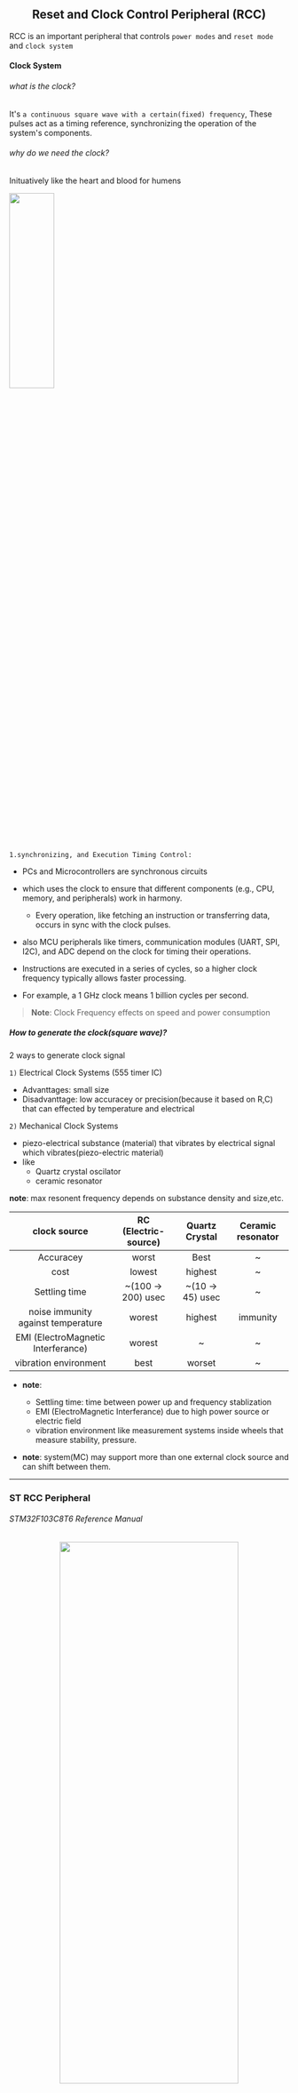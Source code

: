 <h2 align = "center">Reset and Clock Control Peripheral (RCC)</h2>

RCC is an important peripheral that controls `power modes` and `reset mode` and `clock system`

#### Clock System

###### what is the clock?

It's `a continuous square wave with a certain(fixed) frequency`,
These pulses act as a timing reference, synchronizing the operation of the system's components.

###### why do we need the clock?

<p align="center">

  <p> Inituatively like the heart and blood for humens </p>
  <img width="40%" height="30%" src="../imgs/RCC14.JPG">
</p>

`1.synchronizing, and Execution Timing Control:`

- PCs and Microcontrollers are synchronous circuits
- which uses the clock to ensure that different components (e.g., CPU, memory, and peripherals) work in harmony.
  - Every operation, like fetching an instruction or transferring data, occurs in sync with the clock pulses.
- also MCU peripherals like timers, communication modules (UART, SPI, I2C), and ADC depend on the clock for timing their operations.

- Instructions are executed in a series of cycles, so a higher clock frequency typically allows faster processing.
- For example, a 1 GHz clock means 1 billion cycles per second.

> **Note**: Clock Frequency effects on speed and power consumption

##### How to generate the clock(square wave)?

2 ways to generate clock signal

`1)` Electrical Clock Systems (555 timer IC)

- Advanttages: small size
- Disadvanttage: low accuracey or precision(because it based on R,C) that can effected by temperature and electrical

`2)` Mechanical Clock Systems

- piezo-electrical substance (material) that vibrates by electrical signal which vibrates(piezo-electric material)
- like
  - Quartz crystal oscilator
  - ceramic resonator

**note**: max resonent frequency depends on substance density and size,etc.

|            clock source            | RC (Electric-source) |  Quartz Crystal  | Ceramic resonator |
| :--------------------------------: | :------------------: | :--------------: | :---------------: |
|             Accuracey              |        worst         |       Best       |         ~         |
|                cost                |        lowest        |     highest      |         ~         |
|           Settling time            |  ~(100 -> 200) usec  | ~(10 -> 45) usec |         ~         |
| noise immunity against temperature |        worest        |     highest      |     immunity      |
| EMI (ElectroMagnetic Interferance) |        worest        |        ~         |         ~         |
|       vibration environment        |         best         |      worset      |         ~         |

- **note**:

  - Settling time: time between power up and frequency stablization
  - EMI (ElectroMagnetic Interferance) due to high power source or electric field
  - vibration environment like measurement systems inside wheels that measure stability, pressure.

- **note**: system(MC) may support more than one external clock source and can shift between them.

---

### ST RCC Peripheral

###### STM32F103C8T6 Reference Manual

<p align="center">
  <img width="80%" height="50%" src="../imgs/RCC1.JPG">
</p>

##### Clocks

> 3 different clock sources can be used to **drive** the system clock (==**SYSCLK**==):\_

- HSI oscillator clock
- HSE oscillator clock
- PLL clock

`note`: PLL circuit multiplies clock frequency(opposite to prescaller)

- The devices have the following two secondary clock sources:
  - 40 kHz low speed internal RC (**LSI RC**), which drives the independent watchdog and
    optionally the RTC used for Auto-wakeup from Stop/Standby mode.
  - 32.768 kHz low speed external crystal (**LSE crystal**), which optionally drives the
    real-time clock (RTCCLK)

##### HSE clock ==source==

The high speed external clock signal (HSE) can be generated from two possible clock
sources:
`1)` HSE external crystal/ceramic resonator
`2)` HSE user external clock (Means RC )

<p align="center">
  <img width="80%" height="50%" src="../imgs/RCC2.JPG">
</p>

- In the HSE user external clock (RC) mode(**HSE bypass** only one pin)

  - may be through Timer 555
  - or MCU drive another MCU from this pin
  <p align="center">
    <img width="80%" height="50%" src="../imgs/RCC3.JPG">
  </p>

- Used for
  - clock cascading: series of MCUs works with the same clock source
  - synchronous communication protocol like USART.
- From Nucleo-64 User Manual
  - OSC clock supply
  <p align="center">
    <img width="80%" height="50%" src="../imgs/RCC4.JPG">
    <img width="80%" height="50%" src="../imgs/RCC5.JPG">
  </p>

##### HSI clock (RC)==source==

The HSI clock signal is generated from

- an internal 8 MHz RC Oscillator and can be used
  directly as a system clock
- or divided by 2 to be used as PLL input.

##### PLL clock ==source==

_Phase Locked Loop_

- The internal PLL can be used to **multiply** the `HSI RC` output or `HSE crystal` output clock frequency.

  - and That's the reason of how the processor can work up to 72MHz and HSE input frequency(4-16MHz).

- The `PLL configuration` (selection of HSI oscillator divided by 2 `or` HSE oscillator for PLL input clock, and multiplication factor) must be done before enabling the PLL. Once the PLL enabled, these parameters cannot be changed

##### Notes:

`1)` Each clock source can be switched on or off independently when it is not used, to optimize power consumption.
`2)` the clock source will not be ready once it enabled, there is a settling time, and there is a ready flag(Interrupt generated when it's be ready), when PLL is on, no PLL configuration can be set or modifed.

---

- STM32F103C8T6.IOC
  <p align="center">
    <img width="100%" height="100%" src="../imgs/RCC6.JPG">
  </p>

##### `STM32CubeIDE` provide very useful tool for code generation and clock configurations

- `note`: ST provide HAL (MCAL)

##### ==CubeMX==

- To use cubeMX in STM32CubeIDE

  <p align="center">
    <img width="80%" height="50%" src="../imgs/RCC7.JPG">
  </p>

- Enable HSE when use cubeMX clock configuration tool
  <p align="center">
    <img width="80%" height="50%" src="../imgs/RCC9.JPG">
    <img width="80%" height="50%" src="../imgs/RCC8.JPG">
  </p>

---

#### Questions:

`Q1)` Mention the steps to make MCU work on external crystal ?

- enable HSE
- wait wait until ready flag raised
- disable HSI

`Q2)` Mention the steps to select SYSCLK 16MHz and PLL (HSE: 8MHz)?

- HSE Divider /1
- PLL is off(should be off to set your configs)
- PLL MULT Factor X2
- PLL source mux -> HSE
- enable HSE
- wait until HSE ready Flag raised
- enable PLL
- wait until PLL ready Flag raised
- switch to PLL
- disable HSI

`Q3)` from the previous state set SYSCLK 72MHz ?

- switch to HSE
- disable PLL
- PLL MUL X9
- Enable PLL
- wait until PLL ready Flag raised
- switch to PLL

  <p align="center">
    <img width="100%" height="100%" src="../imgs/RCC10.JPG">
  </p>

#### LSE clock

The LSE crystal is a 32.768 kHz Low Speed External crystal or ceramic resonator. It has the
advantage providing a low-power but highly accurate clock source to the real-time clock
peripheral (RTC) for clock/calendar or other timing functions.

The LSE crystal is switched on and off using the LSEON bit in Backup domain control
register (RCC_BDCR).
The LSERDY flag in the Backup domain control register (RCC_BDCR) indicates if the LSE
crystal is stable or not. At startup, the LSE crystal output clock signal is not released until
this bit is set by hardware. An interrupt can be generated if enabled in the Clock interrupt
register (RCC_CIR).

###### External source (LSE bypass)

In this mode, an external clock source must be provided. It can have a frequency of up to
1 MHz. You select this mode by setting the LSEBYP and LSEON bits in the Backup domain
control register (RCC_BDCR). The external clock signal (square, sinus or triangle) with
~50% duty cycle has to drive the OSC32_IN pin while the OSC32_OUT pin should be left
Hi-Z. Like HSE external crystal/ceramic oscilator

#### LSI clock

- The LSI RC acts as an low-power clock source that can be kept running in Stop and
  Standby mode for the independent watchdog (IWDG) and Auto-wakeup unit (AWU). The
  clock frequency is around 40 kHz (between 30 kHz and 60 kHz). For more details, refer to
  the electrical characteristics section of the datasheets.
- The LSI RC can be switched on and off using the LSION bit in the Control/status register
  (RCC_CSR).
- The LSIRDY flag in the Control/status register (RCC_CSR) indicates if the low-speed
  internal oscillator is stable or not. At startup, the clock is not released until this bit is set by
  hardware. An interrupt can be generated if enabled in the Clock interrupt register
  (RCC_CIR).

- as previous clock sources LSI , HSE also have enable bits and ready flags

<p align="center">
    <img width="90%" height="90%" src="../imgs/RCC11.JPG">
  </p>

##### MCO pin: Microcontroller Clock Output

<p align="center">
    <img width="80%" height="50%" src="../imgs/RCC12.JPG">
</p>

##### Why can i out HSE, HSI specially as MCO source?

- mainly for measurements specially HSI
- or for example you bought a new crystal oscilator and want to measure by osciliscope

##### RCC2

- Download ST-Link utility from ST

  - used mainly for burn hex file to board
  - or update firmware on the debugger(st-link)
  <p align="center">
      <img width="80%" height="50%" src="../imgs/RCC13.JPG">
  </p>

- **observation**: In AVR MCs clock always enabled by default to all peripherals, But in advanced MCs, doesn't enabled by default for `power saving`

  - because even if peripheral powered off(Not used) but clock enabled, also amount of power consumed through tracking enable/disable bit to know if peripheral powered on or not.
  - but if clock itself disabled No power consuming(like died).

- so in modern MCs you must enable its peripheral before using through RCC peripheral registers.
- so we have 2 switches for each peripheral, clock switch and en/disable switch

- example in stm32CubeIDE for stm32
  - try to configure ADC peripheral for example before enabling it's clock bit through RCC in stm32 MCs, it will not respond

#### Notes on RCC registers Description in F103(bluepill)

_F103 reference manual, CH7_

**Note**: reference manual for serverl MCU, so may contain peripherals that NOT exist in your MCU, so you have to look in MC datasheet.

<p align="center">
    <img width="90%" height="50%" src="../imgs/RCC16.JPG">
    <img width="90%" height="50%" src="../imgs/RCC17.JPG">

</p>

###### 7.3.1 Clock Control Register(RCC_CR)

<p align="center">
    <img width="90%" height="50%" src="../imgs/RCC15.JPG">
</p>

`-` All I/O memory registers is 32bit
`-` Each clock system(HSI, HSE, PLL) has ready flag(like :`HSIRDY`, etc), because clock will NOT ready after enabling directly.

`-` `CSSON`: Clock security System enable
Clock security is circuit inside MC to track HSE if it fails.

- even If the HSE oscillator is used directly or indirectly as the system clock (indirectly means: it is used as PLL input clock)
  - a detected failure causes a switch of the system clock to the HSI oscillator and the disabling of the external HSE oscillator, and the PLL is disabled too if HSE used as input to PLL.
- Once the CSS(CSSC bit sets ) is enabled and if the HSE clock fails, the CSS interrupt occurs and an NMI is automatically generated. The NMI will be executed indefinitely(الي اجل غير مسمي ) unless the CSS interrupt pending bit is cleared.( clear the CSS interrupt
  by setting the CSSC bit in the Clock interrupt register (RCC_CIR).)
  (note The option of generating interrupt provided from ARM as an optional feature for MC Vendor through making The CSSI is linked to the Cortex®-M3 NMI (Non-Maskable Interrupt) exception vector)

`-` `HSEBYP`:
this bit sets in case of connecting external clock with 1 pin(like RC Clock)
or as input to another Microcontroller.

`-` `HSEON`:

- This bit cannot be reset(cleared) if the HSE oscillator is used directly or indirectly as the system clock.
- you have to switch to another clock sources doesn't depend on HSE.

`-` `HSICAL[7:0]`: Internal high-speed clock calibration(read only)

These bits are initialized automatically at startup for calibration by vendor, because HSI is `RC` clock source that effected by temperature, etc from physical characteristics (may be due to packaging chips in another country or weather).

`-` `HSITRIM[4:0]`: Internal high-speed clock trimming
(read/write bits)

- used for user calibration
- These bits provide an additional user-programmable trimming value that is added to the
  HSICAL[7:0] bits.
- It can be programmed to adjust to variations in voltage and temperature that influence the frequency of the internal HSI RC.
- The default value is 16
- when added to the HSICAL value, should trim the HSI to 8 MHz ± 1%(default value for HSI).
- The trimming step (Fhsitrim) is around 40 kHz between two consecutive HSICAL steps.
- if you notes by oscilliscope value is 8.04 MHz, set value to 15

###### 7.3.2 Clock configuration register (RCC_CFGR)

<p align="center">
    <img width="90%" height="50%" src="../imgs/RCC18.JPG">
</p>

`-` `SWS`: System Clock switch status

- indicate which clock source is used as system clock.
  `-` `SW`: System clock switch
- to select SYSCLK source.

```
لان ممكن تكون مختار حاجه واللي حاصل حاجه تانيه
```

###### 7.3.3 Clock interrupt register (RCC_CIR)

<p align="center">
    <img width="90%" height="50%" src="../imgs/RCC19.JPG">
</p>

###### 7.3.4 APB2 peripheral reset register (RCC_APB2RSTR)

<p align="center">
    <img width="90%" height="50%" src="../imgs/RCC20.JPG">
</p>

###### 7.3.5 APB1 peripheral reset register (RCC_APB1RSTR)

<p align="center">
    <img width="90%" height="50%" src="../imgs/RCC21.JPG">
</p>

###### 7.3.6 AHB peripheral clock enable register (RCC_AHBENR)

- enable clock for peripherals connected on this bus

<p align="center">
    <img width="90%" height="50%" src="../imgs/RCC23.JPG">
</p>

###### 7.3.7 APB2 peripheral clock enable register (RCC_APB2ENR)

<p align="center">
    <img width="90%" height="50%" src="../imgs/RCC24.JPG">
    <img width="90%" height="50%" src="../imgs/RCC25.JPG">
</p>

###### 7.3.8 APB1 peripheral clock enable register (RCC_APB1ENR)

<p align="center">
    <img width="90%" height="50%" src="../imgs/RCC26.JPG">
</p>

###### 7.3.9 Backup domain control register (RCC_BDCR)

<p align="center">
    <img width="90%" height="50%" src="../imgs/RCC27.JPG">
</p>

###### 7.3.10 Control/status register (RCC_CSR)

<p align="center">
    <img width="90%" height="50%" src="../imgs/RCC28.JPG">
</p>

###### F103xx Block Diagram

From F103C8 datasheet to see your interested peripherals

<p align="center">
    <img width="90%" height="50%" src="../imgs/RCC22.JPG">
</p>

##### References

- [STM32F103_Reference Manual Page: 90-122, ch7:Low, medium-, high- and XL-density reset and clock control (RCC)]
